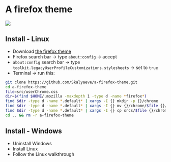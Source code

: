# A firefox theme
![](https://github.com/Skalyaeve/images-1/blob/main/screenshot/firefox-theme.png)

## Install - Linux
- Download [the firefox theme](https://addons.mozilla.org/fr/firefox/addon/dark-pixels/)
- Firefox search bar -> type `about:config` -> accept
- `about:config` search bar -> type `toolkit.legacyUserProfileCustomizations.stylesheets` -> set to `true`
- Terminal -> run this:
```sh
git clone https://github.com/Skalyaeve/a-firefox-theme.git
cd a-firefox-theme
file=src/userChrome.css
dir=$(find $HOME/.mozilla -maxdepth 1 -type d -name *firefox*)
find $dir -type d -name *.default* | xargs -I {} mkdir -p {}/chrome
find $dir -type d -name *.default* | xargs -I {} mv {}/chrome/$file {}/chrome/$file.bak 2>/dev/null
find $dir -type d -name *.default* | xargs -I {} cp srcs/$file {}/chrome
cd .. && rm -r a-firefox-theme
```

## Install - Windows
- Uninstall Windows
- Install Linux
- Follow the Linux walkthrough
